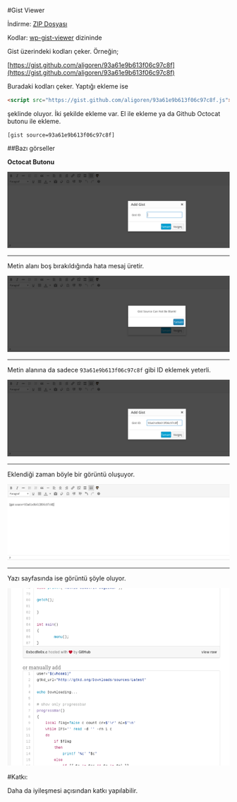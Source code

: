#Gist Viewer

İndirme: [ZIP Dosyası](https://github.com/aligoren/wp-gist-viewer/archive/master.zip)

Kodlar: [wp-gist-viewer](wp-gist-viewer) dizininde

Gist üzerindeki kodları çeker. Örneğin;

[https://gist.github.com/aligoren/93a61e9b613f06c97c8f](https://gist.github.com/aligoren/93a61e9b613f06c97c8f)

Buradaki kodları çeker. Yaptığı ekleme ise

```html
<script src="https://gist.github.com/aligoren/93a61e9b613f06c97c8f.js"></script>
```

şeklinde oluyor. İki şekilde ekleme var. El ile ekleme ya da Github Octocat butonu ile ekleme.

```code
[gist source=93a61e9b613f06c97c8f]
```

##Bazı görseller

**Octocat Butonu**

![gist1.png](gist1.png)

-------------------------

Metin alanı boş bırakıldığında hata mesaj üretir.

![gist2.png](gist2.png)

-------------------------

Metin alanına da sadece `93a61e9b613f06c97c8f` gibi ID eklemek yeterli.

![gist3.png](gist3.png)

-------------------------

Eklendiği zaman böyle bir görüntü oluşuyor.

![gist4.png](gist4.png)

-------------------------

Yazı sayfasında ise görüntü şöyle oluyor.

![gist5.png](gist5.png)


#Katkı:

Daha da iyileşmesi açısından katkı yapılabilir.

